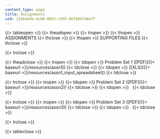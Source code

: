 ```yaml
---
content_type: page
title: Assignments
uid: 12e64ede-4cb8-8052-c595-66f66df48aff
---
```


{{< tableopen >}}
{{< theadopen >}}
{{< tropen >}}
{{< thopen >}}
ASSIGNMENTS
{{< thclose >}}
{{< thopen >}}
SUPPORTING FILES
{{< thclose >}}

{{< trclose >}}

{{< theadclose >}}
{{< tropen >}}
{{< tdopen >}}
Problem Set 1 ([PDF]({{< baseurl >}}/resources/assn1))
{{< tdclose >}}
{{< tdopen >}}
([XLS]({{< baseurl >}}/resources/assn1_input_spreadsheet))
{{< tdclose >}}

{{< trclose >}}
{{< tropen >}}
{{< tdopen >}}
Problem Set 2 ([PDF]({{< baseurl >}}/resources/assn2))
{{< tdclose >}}
{{< tdopen >}}
 
{{< tdclose >}}

{{< trclose >}}
{{< tropen >}}
{{< tdopen >}}
Problem Set 3 ([PDF]({{< baseurl >}}/resources/assn3))
{{< tdclose >}}
{{< tdopen >}}
 
{{< tdclose >}}

{{< trclose >}}

{{< tableclose >}}